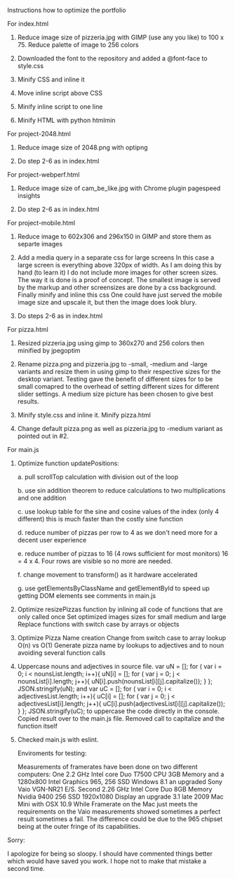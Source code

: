 Instructions how to optimize the portfolio

For index.html

1. Reduce image size of pizzeria.jpg with GIMP (use any you like) to 100 x 75.
   Reduce palette of image to 256 colors

2. Downloaded the font to the repository and added a @font-face to style.css

3. Minify CSS and inline it

4. Move inline script above CSS

5. Minify inline script to one line

6. Minify HTML with python htmlmin

For project-2048.html

1. Reduce image size of 2048.png with optipng

2. Do step 2-6 as in index.html

For project-webperf.html

1. Reduce image size of cam_be_like.jpg with Chrome plugin pagespeed insights

2. Do step 2-6 as in index.html

For project-mobile.html

1. Reduce image to 602x306 and 296x150 in GIMP and store them as separte images

2. Add a media query in a separate css for large screens
   In this case a large screen is everything above 320px of width.
   As I am doing this by hand (to learn it) I do not include more images
   for other screen sizes. The way it is done is a proof of concept.
   The smallest image is served by the markup and other screensizes are
   done by a css background.
   Finally minify and inline this css
   One could have just served the mobile image size and upscale it, but then the image
   does look blury.
   
3. Do steps 2-6 as in index.html

For pizza.html

1. Resized pizzeria.jpg using gimp to 360x270 and 256 colors
   then minified by jpegoptim
   
2. Rename pizza.png and pizzeria.jpg to -small, -medium and -large variants and resize them in
   using gimp to their respective sizes for the desktop variant. Testing gave
   the benefit of different sizes for to be small comapred to the overhead
   of setting different sizes for different slider settings. A medium size picture
   has been chosen to give best results.
   
3. Minify style.css and inline it. Minify pizza.html

4. Change default pizza.png as well as pizzeria.jpg to -medium variant as pointed
   out in #2.

For main.js

1. Optimize function updatePositions:
   
   a. pull scrollTop calculation with division out of the loop

   b. use sin addition theorem to reduce calculations to two multiplications
      and one addition
      
   c. use lookup table for the sine and cosine values of the index (only 4 different)
      this is much faster than the costly sine function
   
   d. reduce number of pizzas per row to 4
      as we don't need more for a decent user experience
   
   e. reduce number of pizzas to 16 (4 rows sufficient for most monitors)
      16 = 4 x 4. Four rows are visible so no more are needed.
   
   f. change movement to transform() as it hardware accelerated
   
   g. use getElementsByClassName and getElementById to speed up getting DOM elements
      see comments in main.js
   
2. Optimize resizePizzas function by inlining all code of functions
   that are only called once
   Set optimized images sizes for small medium and large
   Replace functions with switch case by arrays or objects
   
3. Optimize Pizza Name creation
   Change from switch case to array lookup O(n) vs O(1)
   Generate pizza name by lookups to adjectives and to noun
   avoiding several function calls
   
4. Uppercase nouns and adjectives in source file.
   var uN = [];
   for ( var i = 0; i < nounsList.length; i++){
       uN[i] = [];
       for ( var j = 0; j < nounsList[i].length; j++){
           uN[i].push(nounsList[i][j].capitalize());
       }
   };
   JSON.stringify(uN);
   and
   var uC = [];
   for ( var i = 0; i < adjectivesList.length; i++){
       uC[i] = [];
       for ( var j = 0; j < adjectivesList[i].length; j++){
           uC[i].push(adjectivesList[i][j].capitalize()); 
       }
   };
   JSON.stringify(uC);
   to uppercase the code directly in the console.
   Copied result over to the main.js file.
   Removed call to capitalize and the function itself

5. Checked main.js with eslint.
   
   Enviroments for testing:
   
   Measurements of framerates have been done on two different
   computers: 
   One 2.2 GHz Intel core Duo T7500 CPU 3GB Memory
   and a 1280x800 Intel Graphics 965, 256 SSD Windows 8.1 
   an upgraded Sony Vaio VGN-NR21 E/S.
   Second 2.26 GHz Intel Core Duo 8GB Memory Nvidia 9400
   256 SSD 1920x1080 Display an upgrade 3.1 late 2009 Mac Mini 
   with OSX 10.9
   While Framerate on the Mac just meets the requirements on the
   Vaio measurements showed sometimes a perfect result sometimes a fail.
   The difference could be due to the 965 chipset being at the outer
   fringe of its capabilities.
   
Sorry:

I apologize for being so sloopy. I should have commented things
better which would have saved you work. I hope not to make that mistake
a second time.